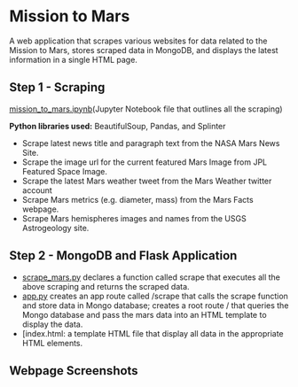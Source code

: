# Mission to Mars #
A web application that scrapes various websites for data related to the Mission to Mars, stores scraped data in MongoDB, and displays the latest information in a single HTML page.

## Step 1 - Scraping ## 
[mission_to_mars.ipynb]( )(Jupyter Notebook file that outlines all the scraping) 

**Python libraries used:** BeautifulSoup, Pandas, and Splinter

* Scrape latest news title and paragraph text from the NASA Mars News Site.
* Scrape the image url for the current featured Mars Image from JPL Featured Space Image.
* Scrape the latest Mars weather tweet from the Mars Weather twitter account
* Scrape Mars metrics (e.g. diameter, mass) from the Mars Facts webpage.
* Scrape Mars hemispheres images and names from the USGS Astrogeology site.

## Step 2 - MongoDB and Flask Application ##

* [scrape_mars.py]( ) declares a function called scrape that executes all the above scraping and returns the scraped data.
* [app.py]( ) creates an app route called /scrape that calls the scrape function and store data in Mongo database; creates a root route / that queries the Mongo database and pass the mars data into an HTML template to display the data.
* [index.html: a template HTML file that display all data in the appropriate HTML elements.

## Webpage Screenshots ##
